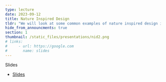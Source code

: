 ```yaml
---
type: lecture
date: 2023-09-12
title: Nature Inspired Design
tldr: "We will look at some common examples of nature inspired design in engineering and science."
hide_from_announcments: true
section: 1
thumbnail: /static_files/presentations/nid2.png
# links:
#     - url: https://google.com
#       name: slides
---
```


Slides

- [Slides](https://drive.google.com/file/d/1tn82AZoQ8pM4HP1yozBTRFoYhlfNILe4/view?usp=drive_link)
